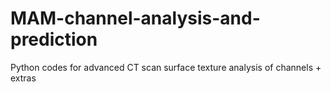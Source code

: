 # MAM-channel-analysis-and-prediction
Python codes for advanced CT scan surface texture analysis of channels + extras

